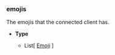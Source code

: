 ### emojis [](https://discordpy.readthedocs.io/en/v1.7.3/api.html#discord.Client.emojis)
The emojis that the connected client has.

- **Type**

	- List[ [Emoji](discord/Discord%20Models/Emoji/Emoji) ]

